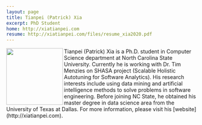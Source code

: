 ```yaml
---
layout: page
title: Tianpei (Patrick) Xia
excerpt: PhD Student
home: http://xiatianpei.com
resume: http://xiatianpei.com/files/resume_xia2020.pdf
---
```



<img align="left" width="150" src="/img/xia.jpg">
Tianpei (Patrick) Xia is a Ph.D. student in Computer Science department at North Carolina State University. Currently he is working with Dr. Tim Menzies on SHASA project (Scalable Holistic Autotuning for Software Analytics). His research interests include using data mining and artificial intelligence methods to solve problems in software engineering. Before joining NC State, he obtained his master degree in data science area from the University of Texas at Dallas. For more information, please visit his [website](http://xiatianpei.com).
